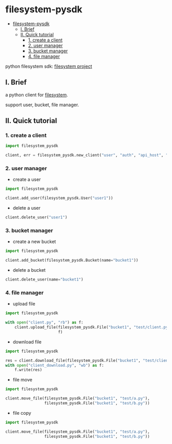 # filesystem-pysdk

<!-- TOC -->

* [filesystem-pysdk](#filesystem-pysdk)
    * [I. Brief](#i-brief)
    * [II. Quick tutorial](#ii-quick-tutorial)
        * [1. create a client](#1-create-a-client)
        * [2. user manager](#2-user-manager)
        * [3. bucket manager](#3-bucket-manager)
        * [4. file manager](#4-file-manager)

<!-- TOC -->

python filesystem sdk: [filesystem project](https://github.com/i-curve/filesystem)

## I. Brief

a python client for [filesystem](https://github.com/i-curve/filesystem).

support user, bucket, file manager.

## II. Quick tutorial

### 1. create a client

```python
import filesystem_pysdk

client, err = filesystem_pysdk.new_client("user", "auth", "api_host", "web_host")
```

### 2. user manager

- create a user

```python
import filesystem_pysdk

client.add_user(filesystem_pysdk.User("user1"))
```

- delete a user

```python
client.delete_user("user1")
```

### 3. bucket manager

- create a new bucket

```python
import filesystem_pysdk

client.add_bucket(filesystem_pysdk.Bucket(name="bucket1"))
```

- delete a bucket

```python
client.delete_user(name="bucket1")
```

### 4. file manager

- upload file

```python
import filesystem_pysdk

with open("client.py", "rb") as f:
    client.upload_file(filesystem_pysdk.File("bucket1", "test/client.py", 0),
                       f)
```

- download file

```python
import filesystem_pysdk

res = client.download_file(filesystem_pysdk.File("bucket1", "test/client.py"))
with open("client_download.py", "wb") as f:
    f.write(res)
```

- file move

```python
import filesystem_pysdk

client.move_file(filesystem_pysdk.File("bucket1", "test/a.py"),
                 filesystem_pysdk.File("bucket1", "test/b.py"))
```

- file copy

```python
import filesystem_pysdk

client.move_file(filesystem_pysdk.File("bucket1", "test/a.py"),
                 filesystem_pysdk.File("bucket1", "test/b.py"))
```